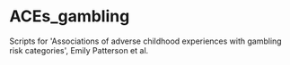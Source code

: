 # ACEs_gambling
Scripts for 'Associations of adverse childhood experiences with gambling risk categories', Emily Patterson et al.
